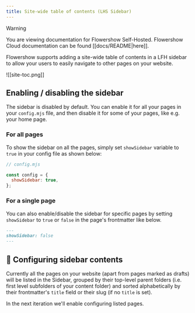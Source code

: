 ```yaml
---
title: Site-wide table of contents (LHS Sidebar)
---
```


> [!warning]
> You are viewing documentation for Flowershow Self-Hosted. Flowershow Cloud documentation can be found [[docs/README|here]].

Flowershow supports adding a site-wide table of contents in a LFH sidebar to allow your users to easily navigate to other pages on your website.

![[site-toc.png]]

## Enabling / disabling the sidebar

The sidebar is disabled by default. You can enable it for all your pages in your `config.mjs` file, and then disable it for some of your pages, like e.g. your home page.

### For all pages

To show the sidebar on all the pages, simply set `showSidebar` variable to `true` in your config file as shown below:

```js
// config.mjs

const config = {
  showSidebar: true,
};
```

### For a single page

You can also enable/disable the sidebar for specific pages by setting `showSidebar` to `true` or `false` in the page's frontmatter like below.

```md
---
showSidebar: false
---
```

## 🚧 Configuring sidebar contents

Currently all the pages on your website (apart from pages marked as drafts) will be listed in the Sidebar, grouped by their top-level parent folders (i.e. first level subfolders of your content folder) and sorted alphabetically by their frontmatter's `title` field or their slug (if no `title` is set).

In the next iteration we'll enable configuring listed pages.
